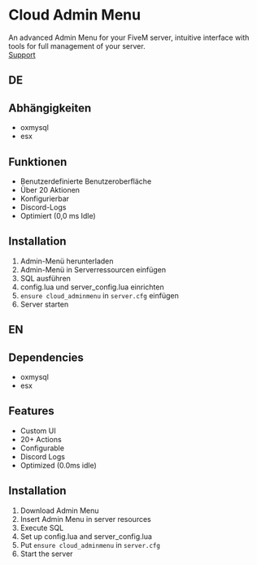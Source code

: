 # **Cloud Admin Menu**
An advanced Admin Menu for your FiveM server, intuitive interface with tools for full management of your server.<br>
[Support](https://discord.gg/zKT6Sq93yc)

## **DE**

## **Abhängigkeiten**
- oxmysql
- esx

## **Funktionen**
- Benutzerdefinierte Benutzeroberfläche
- Über 20 Aktionen
- Konfigurierbar
- Discord-Logs
- Optimiert (0,0 ms Idle)

## **Installation**
1. Admin-Menü herunterladen
2. Admin-Menü in Serverressourcen einfügen
3. SQL ausführen
4. config.lua und server_config.lua einrichten
5. `ensure cloud_adminmenu` in `server.cfg` einfügen
6. Server starten


## **EN**

## **Dependencies**
- oxmysql
- esx

## **Features**
- Custom UI
- 20+ Actions
- Configurable 
- Discord Logs
- Optimized (0.0ms idle)

## **Installation**
1. Download Admin Menu
2. Insert Admin Menu in server resources
3. Execute SQL
4. Set up config.lua and server_config.lua
5. Put `ensure cloud_adminmenu` in `server.cfg`
6. Start the server
